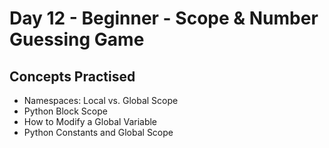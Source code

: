 # Day 12 - Beginner - Scope & Number Guessing Game
## Concepts Practised
- Namespaces: Local vs. Global Scope
- Python Block Scope
- How to Modify a Global Variable
- Python Constants and Global Scope